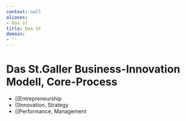 ```yaml
---
context: null
aliases:
- das st
title: Das St
domain:
- ''
---
```


# Das St.Galler Business-Innovation Modell, Core-Process

- [[Entrepreneurship
- [[Innovation, Strategy
- [[Performance, Management
